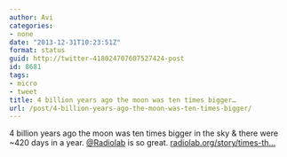 ```yaml
---
author: Avi
categories:
- none
date: "2013-12-31T10:23:51Z"
format: status
guid: http://twitter-418024707607527424-post
id: 8681
tags:
- micro
- tweet
title: 4 billion years ago the moon was ten times bigger…
url: /post/4-billion-years-ago-the-moon-was-ten-times-bigger/
---
```

4 billion years ago the moon was ten times bigger in the sky & there were ~420 days in a year. [@Radiolab](http://twitter.com/Radiolab) is so great. [radiolab.org/story/times-th…](http://www.radiolab.org/story/times-they-are-changin/)